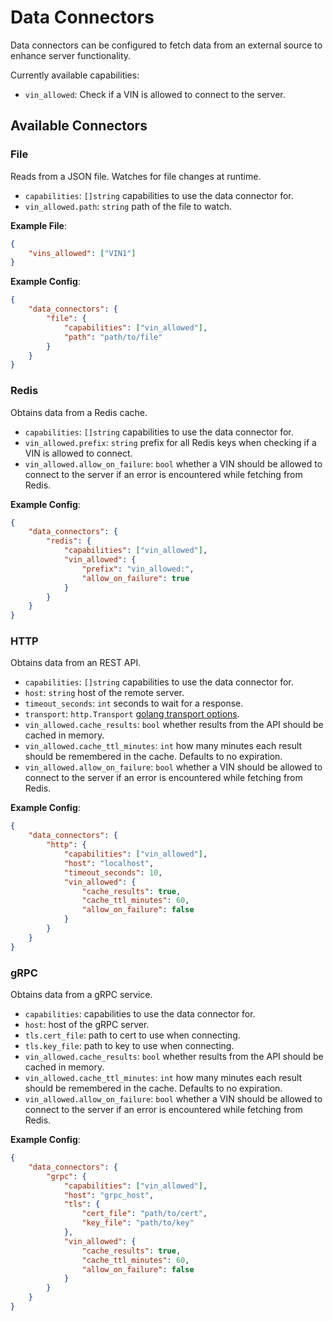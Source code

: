 # Data Connectors

Data connectors can be configured to fetch data from an external source to enhance server functionality.

Currently available capabilities:
- `vin_allowed`: Check if a VIN is allowed to connect to the server.

## Available Connectors

### File

Reads from a JSON file. Watches for file changes at runtime.

- `capabilities`: `[]string` capabilities to use the data connector for.
- `vin_allowed.path`: `string` path of the file to watch.

**Example File**:
```json
{
    "vins_allowed": ["VIN1"]
}
```

**Example Config**:
```json
{
    "data_connectors": {
        "file": {
            "capabilities": ["vin_allowed"],
            "path": "path/to/file"
        }
    }
}
```

### Redis

Obtains data from a Redis cache.

- `capabilities`: `[]string` capabilities to use the data connector for.
- `vin_allowed.prefix`: `string` prefix for all Redis keys when checking if a VIN is allowed to connect.
- `vin_allowed.allow_on_failure`: `bool` whether a VIN should be allowed to connect to the server if an error is encountered while fetching from Redis.

**Example Config**:

```json
{
    "data_connectors": {
        "redis": {
            "capabilities": ["vin_allowed"],
            "vin_allowed": {
                "prefix": "vin_allowed:",
                "allow_on_failure": true
            }
        }
    }
}
```

### HTTP

Obtains data from an REST API.

- `capabilities`: `[]string` capabilities to use the data connector for.
- `host`: `string` host of the remote server.
- `timeout_seconds`: `int` seconds to wait for a response.
- `transport`: `http.Transport` [golang transport options](https://pkg.go.dev/net/http#Transport).
- `vin_allowed.cache_results`: `bool` whether results from the API should be cached in memory.
- `vin_allowed.cache_ttl_minutes`: `int` how many minutes each result should be remembered in the cache. Defaults to no expiration.
- `vin_allowed.allow_on_failure`: `bool` whether a VIN should be allowed to connect to the server if an error is encountered while fetching from Redis.

**Example Config**:

```json
{
    "data_connectors": {
        "http": {
            "capabilities": ["vin_allowed"],
            "host": "localhost",
            "timeout_seconds": 10,
            "vin_allowed": {
                "cache_results": true,
                "cache_ttl_minutes": 60,
                "allow_on_failure": false
            }
        }
    }
}
```

### gRPC

Obtains data from a gRPC service.

- `capabilities`: capabilities to use the data connector for.
- `host`: host of the gRPC server.
- `tls.cert_file`: path to cert to use when connecting.
- `tls.key_file`: path to key to use when connecting.
- `vin_allowed.cache_results`: `bool` whether results from the API should be cached in memory.
- `vin_allowed.cache_ttl_minutes`: `int` how many minutes each result should be remembered in the cache. Defaults to no expiration.
- `vin_allowed.allow_on_failure`: `bool` whether a VIN should be allowed to connect to the server if an error is encountered while fetching from Redis.

**Example Config**:

```json
{
    "data_connectors": {
        "grpc": {
            "capabilities": ["vin_allowed"],
            "host": "grpc_host",
            "tls": {
                "cert_file": "path/to/cert",
                "key_file": "path/to/key"
            },
            "vin_allowed": {
                "cache_results": true,
                "cache_ttl_minutes": 60,
                "allow_on_failure": false
            }
        }
    }
}
```
